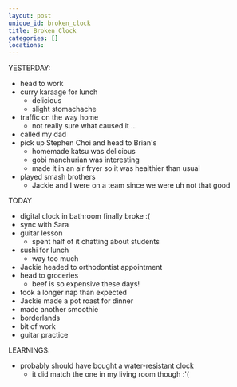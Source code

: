 ```yaml
---
layout: post
unique_id: broken_clock
title: Broken Clock
categories: []
locations: 
---
```


YESTERDAY:
* head to work
* curry karaage for lunch
  * delicious
  * slight stomachache
* traffic on the way home
  * not really sure what caused it ...
* called my dad
* pick up Stephen Choi and head to Brian's
  * homemade katsu was delicious
  * gobi manchurian was interesting
  * made it in an air fryer so it was healthier than usual
* played smash brothers
  * Jackie and I were on a team since we were uh not that good

TODAY
* digital clock in bathroom finally broke :(
* sync with Sara
* guitar lesson
  * spent half of it chatting about students
* sushi for lunch
  * way too much
* Jackie headed to orthodontist appointment
* head to groceries
  * beef is so expensive these days!
* took a longer nap than expected
* Jackie made a pot roast for dinner
* made another smoothie
* borderlands
* bit of work
* guitar practice

LEARNINGS:
* probably should have bought a water-resistant clock
  * it did match the one in my living room though :'(
